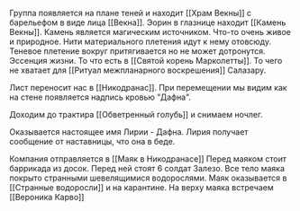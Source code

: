 Группа появляется на плане теней и находит [[Храм Векны]] с барельефом в виде лица [[Векна]]. Эорин в глазнице находит [[Камень Векны]].
Камень является магическим источником.
Что-то очень живое и природное. Нити материального плетения идут к нему отовсюду. Теневое плетение вокруг притягивается но не может дотронутся. Эссенция жизни. То что есть в [[Святой корень Марколетты]]. То чего не хватает для [[Ритуал межпланарного воскрешения]] Салазару. 

Лист переносит нас в [[Никодранас]].
При перемещении мы видим как на стене появляется надпись кровью "Дафна".

Доходим до трактира [[Обветренный голубь]] и снимаем ночлег.

Оказывается настоящее имя Лирии - Дафна.
Лирия получает сообщение от наставницы, что она в беде.

Компания отправляется в [[Маяк в Никодранасе]]
Перед маяком стоит баррикада из досок. Перед ней стоят 6 солдат Залезо. Все тело маяка покрыто странными шевелящимися водорослями.
Маяк оказывается в [[Странные водоросли]] и на карантине.
На верху маяка встречаем [[Вероника Карво]]





